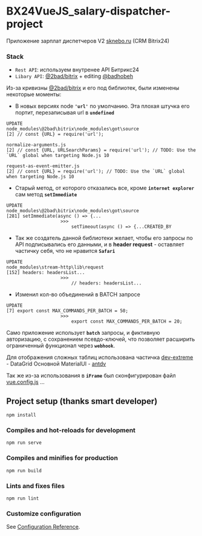# BX24VueJS_salary-dispatcher-project
Приложение зарплат диспетчеров V2 [sknebo.ru](https://sknebo.ru/) (CRM Bitrix24)

### Stack
- `Rest API`: используем внутренее API Битрикс24
- `Libary API`: [@2bad/bitrix](https://github.com/2BAD/bitrix) + editing [@badhobeh](https://github.com/badhobeh)

Из-за кривизны [@2bad/bitrix](https://github.com/2BAD/bitrix) и его под библиотек, были изменены некоторые моменты:

- В новых версиях node **`'url'`** по умолчанию. Эта плохая штучка его портит,
 перезаписывая url в **`undefined`**
```
UPDATE
node_modules\@2bad\bitrix\node_modules\got\source 
[2] // const {URL} = require('url');

normalize-arguments.js
[2] // const {URL, URLSearchParams} = require('url'); // TODO: Use the `URL` global when targeting Node.js 10

request-as-event-emitter.js
[2] // const {URL} = require('url'); // TODO: Use the `URL` global when targeting Node.js 10
```

- Старый метод, от которого отказались все, кроме **`internet explorer`** сам метод **`setImmediate`**
```
UPDATE
node_modules\@2bad\bitrix\node_modules\got\source
[281] setImmediate(async () => {... 
                    >>> 
                        setTimeout(async () => {...CREATED_BY

```

- Так же создатель данной библиотеки желает, чтобы его запросы по API подписывались его данными, и
в **header request** - оставляет частичку себя, что не нравится **`Safari`** 
```
UPDATE
node_modules\stream-http\lib\request
[152] headers: headersList...
                    >>>
                        // headers: headersList...

```
- Изменил кол-во объединений в BATCH запросе 
```
UPDATE
[7] export const MAX_COMMANDS_PER_BATCH = 50;
                    >>>
                        export const MAX_COMMANDS_PER_BATCH = 20;

```

Само приложение использует **`batch`** запросы, и фиктивную авторизацию, с сохранением псевдо-ключей, 
что позволяет расширить ограниченный функционал через **`webhook`**.

Для отображения сложных таблиц использована частичка [dev-extreme](https://js.devexpress.com/) - DataGrid
Основной MaterialUI - [antdv](https://www.antdv.com/)

Так же из-за использования в **`iFrame`** был сконфигурирован файл [vue.config.js](vue.config.js)
...



## Project setup (thanks smart developer)
```
npm install
```

### Compiles and hot-reloads for development
```
npm run serve
```

### Compiles and minifies for production
```
npm run build
```

### Lints and fixes files
```
npm run lint
```

### Customize configuration
See [Configuration Reference](https://cli.vuejs.org/config/).
